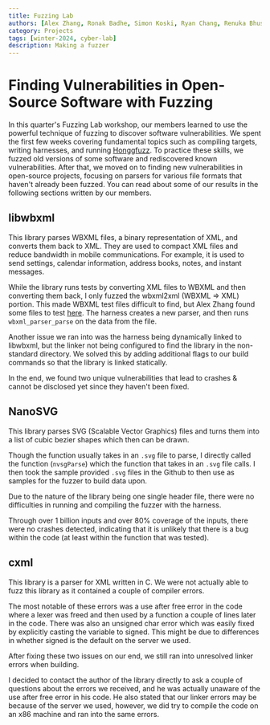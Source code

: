 ```yaml
---
title: Fuzzing Lab
authors: [Alex Zhang, Ronak Badhe, Simon Koski, Ryan Chang, Renuka Bhusari]
category: Projects
tags: [winter-2024, cyber-lab]
description: Making a fuzzer
---
```


# Finding Vulnerabilities in Open-Source Software with Fuzzing

In this quarter's Fuzzing Lab workshop, our members learned to use the powerful technique of fuzzing to discover software vulnerabilities. We spent the first few weeks covering fundamental topics such as compiling targets, writing harnesses, and running [Honggfuzz](https://honggfuzz.dev/). To practice these skills, we fuzzed old versions of some software and rediscovered known vulnerabilities. After that, we moved on to finding new vulnerabilities in open-source projects, focusing on parsers for various file formats that haven't already been fuzzed. You can read about some of our results in the following sections written by our members.

## libwbxml

This library parses WBXML files, a binary representation of XML, and converts them back to XML. They are used to compact XML files and reduce bandwidth in mobile communications. For example, it is used to send settings, calendar information, address books, notes, and instant messages.

While the library runs tests by converting XML files to WBXML and then converting them back, I only fuzzed the wbxml2xml (WBXML => XML) portion. This made WBXML test files difficult to find, but Alex Zhang found some files to test [here](https://github.com/dalgleish/wbxml). The harness creates a new parser, and then runs `wbxml_parser_parse` on the data from the file.

Another issue we ran into was the harness being dynamically linked to libwbxml, but the linker not being configured to find the library in the non-standard directory. We solved this by adding additional flags to our build commands so that the library is linked statically.

In the end, we found two unique vulnerabilities that lead to crashes & cannot be disclosed yet since they haven't been fixed.

## NanoSVG

This library parses SVG (Scalable Vector Graphics) files and turns them into a list of cubic bezier shapes which then can be drawn.

Though the function usually takes in an `.svg` file to parse, I directly called the function (`nvsgParse`) which the function that takes in an `.svg` file calls. I then took the sample provided `.svg` files in the Github to then use as samples for the fuzzer to build data upon.

Due to the nature of the library being one single header file, there were no difficulties in running and compiling the fuzzer with the harness.

Through over 1 billion inputs and over 80% coverage of the inputs, there were no crashes detected, indicating that it is unlikely that there is a bug within the code (at least within the function that was tested).


## cxml

This library is a parser for XML written in C. We were not actually able to fuzz this library as it contained a couple of compiler errors.

The most notable of these errors was a use after free error in the code where a lexer was freed and then used by a function a couple of lines later in the code. There was also an unsigned char error which was easily fixed by explicitly casting the variable to signed. This might be due to differences in whether signed is the default on the server we used.

After fixing these two issues on our end, we still ran into unresolved linker errors when building.

I decided to contact the author of the library directly to ask a couple of questions about the errors we received, and he was actually unaware of the use after free error in his code. He also stated that our linker errors may be because of the server we used, however, we did try to compile the code on an x86 machine and ran into the same errors.
